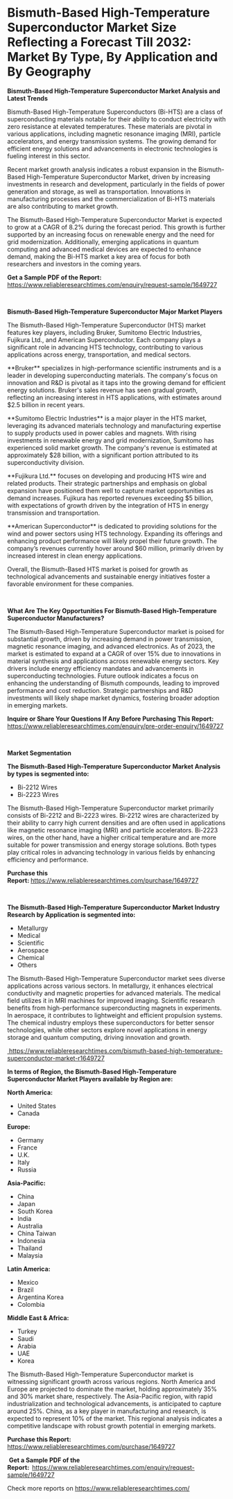 <p><h1>Bismuth-Based High-Temperature Superconductor Market Size Reflecting a Forecast Till 2032: Market By Type, By Application and By Geography</h1></p><p><strong>Bismuth-Based High-Temperature Superconductor Market Analysis and Latest Trends</strong></p>
<p><p>Bismuth-Based High-Temperature Superconductors (Bi-HTS) are a class of superconducting materials notable for their ability to conduct electricity with zero resistance at elevated temperatures. These materials are pivotal in various applications, including magnetic resonance imaging (MRI), particle accelerators, and energy transmission systems. The growing demand for efficient energy solutions and advancements in electronic technologies is fueling interest in this sector.</p><p>Recent market growth analysis indicates a robust expansion in the Bismuth-Based High-Temperature Superconductor Market, driven by increasing investments in research and development, particularly in the fields of power generation and storage, as well as transportation. Innovations in manufacturing processes and the commercialization of Bi-HTS materials are also contributing to market growth.</p><p>The Bismuth-Based High-Temperature Superconductor Market is expected to grow at a CAGR of 8.2% during the forecast period. This growth is further supported by an increasing focus on renewable energy and the need for grid modernization. Additionally, emerging applications in quantum computing and advanced medical devices are expected to enhance demand, making the Bi-HTS market a key area of focus for both researchers and investors in the coming years.</p></p>
<p><strong>Get a Sample PDF of the Report:&nbsp;</strong> <a href="https://www.reliableresearchtimes.com/enquiry/request-sample/1649727?utm_campaign=3585&utm_medium=2&utm_source=Github&utm_content=ia&utm_term=26032025&utm_id=bismuth-based-high-temperature-superconductor">https://www.reliableresearchtimes.com/enquiry/request-sample/1649727</a></p>
<p>&nbsp;</p>
<p><strong>Bismuth-Based High-Temperature Superconductor Major Market Players</strong></p>
<p><p>The Bismuth-Based High-Temperature Superconductor (HTS) market features key players, including Bruker, Sumitomo Electric Industries, Fujikura Ltd., and American Superconductor. Each company plays a significant role in advancing HTS technology, contributing to various applications across energy, transportation, and medical sectors.</p><p>**Bruker** specializes in high-performance scientific instruments and is a leader in developing superconducting materials. The company's focus on innovation and R&D is pivotal as it taps into the growing demand for efficient energy solutions. Bruker's sales revenue has seen gradual growth, reflecting an increasing interest in HTS applications, with estimates around $2.5 billion in recent years.</p><p>**Sumitomo Electric Industries** is a major player in the HTS market, leveraging its advanced materials technology and manufacturing expertise to supply products used in power cables and magnets. With rising investments in renewable energy and grid modernization, Sumitomo has experienced solid market growth. The company's revenue is estimated at approximately $28 billion, with a significant portion attributed to its superconductivity division.</p><p>**Fujikura Ltd.** focuses on developing and producing HTS wire and related products. Their strategic partnerships and emphasis on global expansion have positioned them well to capture market opportunities as demand increases. Fujikura has reported revenues exceeding $5 billion, with expectations of growth driven by the integration of HTS in energy transmission and transportation.</p><p>**American Superconductor** is dedicated to providing solutions for the wind and power sectors using HTS technology. Expanding its offerings and enhancing product performance will likely propel their future growth. The company’s revenues currently hover around $60 million, primarily driven by increased interest in clean energy applications.</p><p>Overall, the Bismuth-Based HTS market is poised for growth as technological advancements and sustainable energy initiatives foster a favorable environment for these companies.</p></p>
<p>&nbsp;</p>
<p><strong>What Are The Key Opportunities For Bismuth-Based High-Temperature Superconductor Manufacturers?</strong></p>
<p><p>The Bismuth-Based High-Temperature Superconductor market is poised for substantial growth, driven by increasing demand in power transmission, magnetic resonance imaging, and advanced electronics. As of 2023, the market is estimated to expand at a CAGR of over 15% due to innovations in material synthesis and applications across renewable energy sectors. Key drivers include energy efficiency mandates and advancements in superconducting technologies. Future outlook indicates a focus on enhancing the understanding of Bismuth compounds, leading to improved performance and cost reduction. Strategic partnerships and R&D investments will likely shape market dynamics, fostering broader adoption in emerging markets.</p></p>
<p><strong>Inquire or Share Your Questions If Any Before Purchasing This Report:</strong> <a href="https://www.reliableresearchtimes.com/enquiry/pre-order-enquiry/1649727?utm_campaign=3585&utm_medium=2&utm_source=Github&utm_content=ia&utm_term=26032025&utm_id=bismuth-based-high-temperature-superconductor">https://www.reliableresearchtimes.com/enquiry/pre-order-enquiry/1649727</a></p>
<p>&nbsp;</p>
<p><strong>Market Segmentation</strong></p>
<p><strong>The Bismuth-Based High-Temperature Superconductor Market Analysis by types is segmented into:</strong></p>
<p><ul><li>Bi-2212 Wires</li><li>Bi-2223 Wires</li></ul></p>
<p><p>The Bismuth-Based High-Temperature Superconductor market primarily consists of Bi-2212 and Bi-2223 wires. Bi-2212 wires are characterized by their ability to carry high current densities and are often used in applications like magnetic resonance imaging (MRI) and particle accelerators. Bi-2223 wires, on the other hand, have a higher critical temperature and are more suitable for power transmission and energy storage solutions. Both types play critical roles in advancing technology in various fields by enhancing efficiency and performance.</p></p>
<p><strong>Purchase this Report:&nbsp;</strong><a href="https://www.reliableresearchtimes.com/purchase/1649727?utm_campaign=3585&utm_medium=2&utm_source=Github&utm_content=ia&utm_term=26032025&utm_id=bismuth-based-high-temperature-superconductor">https://www.reliableresearchtimes.com/purchase/1649727</a></p>
<p>&nbsp;</p>
<p><strong>The Bismuth-Based High-Temperature Superconductor Market Industry Research by Application is segmented into:</strong></p>
<p><ul><li>Metallurgy</li><li>Medical</li><li>Scientific</li><li>Aerospace</li><li>Chemical</li><li>Others</li></ul></p>
<p><p>The Bismuth-Based High-Temperature Superconductor market sees diverse applications across various sectors. In metallurgy, it enhances electrical conductivity and magnetic properties for advanced materials. The medical field utilizes it in MRI machines for improved imaging. Scientific research benefits from high-performance superconducting magnets in experiments. In aerospace, it contributes to lightweight and efficient propulsion systems. The chemical industry employs these superconductors for better sensor technologies, while other sectors explore novel applications in energy storage and quantum computing, driving innovation and growth.</p></p>
<p><a href="https://www.reliableresearchtimes.com/bismuth-based-high-temperature-superconductor-market-r1649727?utm_campaign=3585&utm_medium=2&utm_source=Github&utm_content=ia&utm_term=26032025&utm_id=bismuth-based-high-temperature-superconductor">&nbsp;https://www.reliableresearchtimes.com/bismuth-based-high-temperature-superconductor-market-r1649727</a></p>
<p><strong>In terms of Region, the Bismuth-Based High-Temperature Superconductor Market Players available by Region are:</strong></p>
<p>
    <p> <strong> North America: </strong>
        <ul>
            <li>United States</li>
            <li>Canada</li>
        </ul>
        </p> 
    <p> <strong> Europe: </strong>
        <ul>
            <li>Germany</li>
            <li>France</li>
            <li>U.K.</li>
            <li>Italy</li>
            <li>Russia</li>
        </ul>
        </p> 
    <p> <strong> Asia-Pacific: </strong>
        <ul>
            <li>China</li>
            <li>Japan</li>
            <li>South Korea</li>
            <li>India</li>
            <li>Australia</li>
            <li>China Taiwan</li>
            <li>Indonesia</li>
            <li>Thailand</li>
            <li>Malaysia</li>
        </ul>
        </p> 
    <p> <strong> Latin America: </strong>
        <ul>
            <li>Mexico</li>
            <li>Brazil</li>
            <li>Argentina Korea</li>
            <li>Colombia</li>
        </ul>
        </p> 
    <p> <strong> Middle East & Africa: </strong>
        <ul>
            <li>Turkey</li>
            <li>Saudi</li>
            <li>Arabia</li>
            <li>UAE</li>
            <li>Korea</li>
        </ul>
    </p>
    </p>
<p><p>The Bismuth-Based High-Temperature Superconductor market is witnessing significant growth across various regions. North America and Europe are projected to dominate the market, holding approximately 35% and 30% market share, respectively. The Asia-Pacific region, with rapid industrialization and technological advancements, is anticipated to capture around 25%. China, as a key player in manufacturing and research, is expected to represent 10% of the market. This regional analysis indicates a competitive landscape with robust growth potential in emerging markets.</p></p>
<p><strong>Purchase this Report: </strong><a href="https://www.reliableresearchtimes.com/purchase/1649727?utm_campaign=3585&utm_medium=2&utm_source=Github&utm_content=ia&utm_term=26032025&utm_id=bismuth-based-high-temperature-superconductor">https://www.reliableresearchtimes.com/purchase/1649727</a></p>
<p>&nbsp;<strong>Get a Sample PDF of the Report:&nbsp;&nbsp;</strong><a href="https://www.reliableresearchtimes.com/enquiry/request-sample/1649727?utm_campaign=3585&utm_medium=2&utm_source=Github&utm_content=ia&utm_term=26032025&utm_id=bismuth-based-high-temperature-superconductor">https://www.reliableresearchtimes.com/enquiry/request-sample/1649727</a></p>
<p><strong></strong></p>
<p>Check more reports on <a href="https://www.reliableresearchtimes.com/?utm_campaign=3585&utm_medium=2&utm_source=Github&utm_content=ia&utm_term=26032025&utm_id=bismuth-based-high-temperature-superconductor">https://www.reliableresearchtimes.com/</a></p>